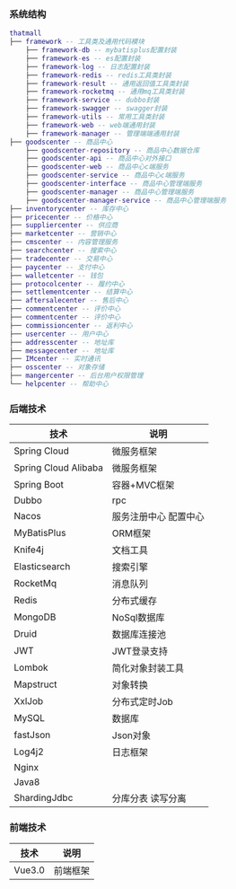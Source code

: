 ### 系统结构
``` lua
thatmall
├── framework -- 工具类及通用代码模块
    ├── framework-db -- mybatisplus配置封装
    ├── framework-es -- es配置封装
    ├── framework-log -- 日志配置封装
    ├── framework-redis -- redis工具类封装
    ├── framework-result -- 通用返回值工具类封装
    ├── framework-rocketmq -- 通用mq工具类封装
    ├── framework-service -- dubbo封装
    ├── framework-swagger -- swagger封装
    ├── framework-utils -- 常用工具类封装
    ├── framework-web -- web端通用封装
    ├── framework-manager -- 管理端端通用封装
├── goodscenter -- 商品中心
    ├── goodscenter-repository -- 商品中心数据仓库
    ├── goodscenter-api -- 商品中心对外接口
    ├── goodscenter-web -- 商品中心c端服务
    ├── goodscenter-service -- 商品中心c端服务
    ├── goodscenter-interface -- 商品中心管理端服务
    ├── goodscenter-manager -- 商品中心管理端服务
    ├── goodscenter-manager-service -- 商品中心管理端服务
├── inventorycenter -- 库存中心
├── pricecenter -- 价格中心
├── suppliercenter -- 供应商
├── marketcenter -- 营销中心
├── cmscenter -- 内容管理服务
├── searchcenter -- 搜索中心
├── tradecenter -- 交易中心
├── paycenter -- 支付中心
├── walletcenter -- 钱包
├── protocolcenter -- 履约中心
├── settlementcenter -- 结算中心
├── aftersalecenter -- 售后中心
├── commentcenter -- 评价中心
├── commentcenter -- 评价中心
├── commissioncenter -- 返利中心
├── usercenter -- 用户中心
├── addresscenter -- 地址库
├── messagecenter -- 地址库
├── IMcenter -- 实时通讯
├── osscenter -- 对象存储
├── mangercenter -- 后台用户权限管理
└── helpcenter -- 帮助中心
```
### 后端技术

| 技术                   | 说明                     |
| ---------------------- | ---------------------- |
| Spring Cloud           | 微服务框架               |
| Spring Cloud Alibaba   | 微服务框架               |
| Spring Boot            | 容器+MVC框架             |
| Dubbo                  | rpc                        |
| Nacos                  | 服务注册中心 配置中心
| MyBatisPlus            | ORM框架                 |
| Knife4j                | 文档工具                 | 
| Elasticsearch          | 搜索引擎                 |
| RocketMq               | 消息队列                 |
| Redis                  | 分布式缓存                |
| MongoDB                | NoSql数据库              | 
| Druid                  | 数据库连接池              | 
| JWT                    | JWT登录支持              |
| Lombok                 | 简化对象封装工具           | 
| Mapstruct              | 对象转换
| XxlJob                 | 分布式定时Job
| MySQL                  | 数据库
| fastJson               | Json对象
| Log4j2                 | 日志框架
| Nginx                  |
| Java8                  |
| ShardingJdbc           | 分库分表 读写分离
### 前端技术

| 技术       | 说明              |
| ---------- | --------------|
| Vue3.0        | 前端框架          |



